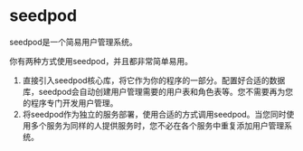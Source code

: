 # seedpod

seedpod是一个简易用户管理系统。

你有两种方式使用seedpod，并且都非常简单易用。

1. 直接引入seedpod核心库，将它作为你的程序的一部分。配置好合适的数据库，seedpod会自动创建用户管理需要的用户表和角色表等。您不需要再为您的程序专门开发用户管理。
2. 将seedpod作为独立的服务部署，使用合适的方式调用seedpod。当您同时使用多个服务为同样的人提供服务时，您不必在各个服务中重复添加用户管理系统。


